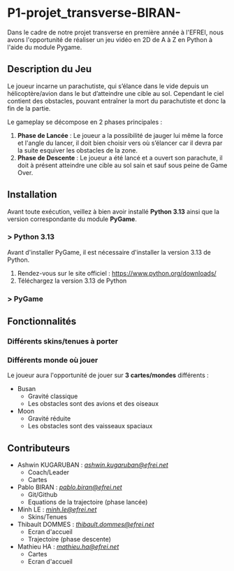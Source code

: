 # P1-projet_transverse-BIRAN-
Dans le cadre de notre projet transverse en première année à l'EFREI, nous avons l'opportunité de réaliser un jeu vidéo en 2D de A à Z en Python à l'aide du module Pygame. 

## Description du Jeu
Le joueur incarne un parachutiste, qui s’élance dans le vide depuis un hélicoptère/avion dans le but d’atteindre une cible au sol. Cependant le ciel contient des obstacles, pouvant entraîner la mort du parachutiste et donc la fin de la partie. 

Le gameplay se décompose en 2 phases principales : 
  1. **Phase de Lancée** : Le joueur a la possibilité de jauger lui même la force et l'angle du lancer, il doit bien choisir vers où s’élancer car il devra par la suite esquiver les obstacles de la zone.
  3. **Phase de Descente** : Le joueur a été lancé et a ouvert son parachute, il doit à présent atteindre une cible au sol sain et sauf sous peine de Game Over.

## Installation
Avant toute exécution, veillez à bien avoir installé **Python 3.13** ainsi que la version correspondante du module **PyGame**.
### > Python 3.13
Avant d'installer PyGame, il est nécessaire d'installer la version 3.13 de Python.

1. Rendez-vous sur le site officiel : https://www.python.org/downloads/
2. Téléchargez la version 3.13 de Python

### > PyGame

## Fonctionnalités
### Différents skins/tenues à porter
### Différents monde où jouer
Le joueur aura l'opportunité de jouer sur **3 cartes/mondes** différents :
- Busan
  - Gravité classique
  - Les obstacles sont des avions et des oiseaux
- Moon
  - Gravité réduite
  - Les obstacles sont des vaisseaux spaciaux

## Contributeurs
- Ashwin KUGARUBAN : *ashwin.kugaruban@efrei.net*
  - Coach/Leader
  - Cartes
- Pablo BIRAN : *pablo.biran@efrei.net*
  - Git/Github
  - Equations de la trajectoire (phase lancée)
- Minh LE : *minh.le@efrei.net*
  - Skins/Tenues
- Thibault DOMMES : *thibault.dommes@efrei.net*
  - Ecran d'accueil
  - Trajectoire (phase descente)
- Mathieu HA : *mathieu.ha@efrei.net*
  - Cartes
  - Ecran d'accueil
